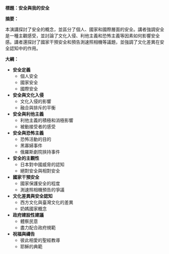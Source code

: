 **標題：安全與我的安全**

**摘要：**

本演講探討了安全的概念，並區分了個人、國家和國際層面的安全。講者強調安全是一種主觀感受，並討論了文化入侵、利他主義和恐怖主義等因素如何影響安全感。講者還探討了國家干預安全和預告測速照相機等議題，並強調了文化差異在安全認知中的作用。

**大綱：**

* **安全定義**
    * 個人安全
    * 國家安全
    * 國際安全
* **安全與文化入侵**
    * 文化入侵的影響
    * 融合與排斥的平衡
* **安全與利他主義**
    * 利他主義的積極和消極影響
    * 被動接受者的感受
* **安全與恐怖主義**
    * 恐怖活動的目的
    * 黑寡婦事件
    * 俄羅斯劇院挾持事件
* **安全的主觀性**
    * 日本對中國威脅的認知
    * 絕對安全與相對安全
* **國家干預安全**
    * 國家保護安全的程度
    * 測速照相機預告的爭議
* **文化差異與安全認知**
    * 西方文化與臺灣文化的差異
    * 奶媽國家概念
* **政府建設性建議**
    * 體察民意
    * 盡力配合政府規範
* **祝福與禱告**
    * 彼此相愛的聖經教導
    * 耶穌的典範